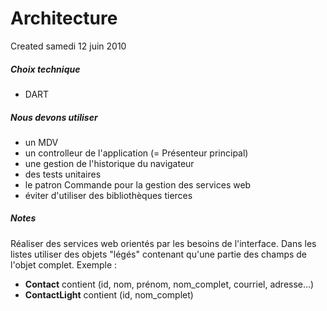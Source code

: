 Architecture
============
Created samedi 12 juin 2010

##### Choix technique
 - DART

##### Nous devons utiliser
 - un MDV
 - un controlleur de l'application (= Présenteur principal)
 - une gestion de l'historique du navigateur
 - des tests unitaires
 - le patron Commande pour la gestion des services web
 - éviter d'utiliser des bibliothèques tierces

##### Notes
Réaliser des services web orientés par les besoins de l'interface.
Dans les listes utiliser des objets "légés" contenant qu'une partie des champs de l'objet complet.
Exemple : 
 - **Contact** contient (id, nom, prénom, nom_complet, courriel, adresse...)
 - **ContactLight** contient (id, nom_complet)

